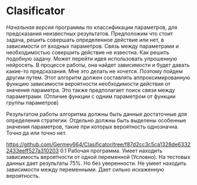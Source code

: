 # Clasificator
_Начальная версия_ программы по классификации параметров, для предсказания неизвестных результатов.
Предположим что стоит задача, решить совершать определенное действие или нет, в зависимости от входных параметров.
Связь между параметрами и необходимостью совершить действие не известна. Как решить подобную задачу.
Может перейти идея использовать упрошенную нейросеть. В процессе работы, она найдет зависимости и будет давать какие-то предсказания.
Мне это делать не хочется. Поэтому пойдем другим путем. Этот алгоритм должен составлять аппроксимированную функцию зависимости вероятности необходимости действия от значения параметра. Это также предполагает поиск связи между параметрами. (Отличие функции с одним параметром от функции группы параметров)

Результатом работы алгоритма должны быть данные достаточные для определения стратегии. Отдельно должны быть выделены особенные значения параметров, такие при которых вероятность однозначна. Точно да или точно нет.

https://github.com/Germey664/Clasificator/tree/f87d2cc3c5ca1328de63322433eeff527a310203
0.1 Рабочая программа. Умеет находить зависимость вероятности от одной переменной (Условно). На тестовых данных дает результаты 75%. Но без уверенности.
Не умеет находить зависимости между переменными. Дает сильно искаженную вероятность. 
